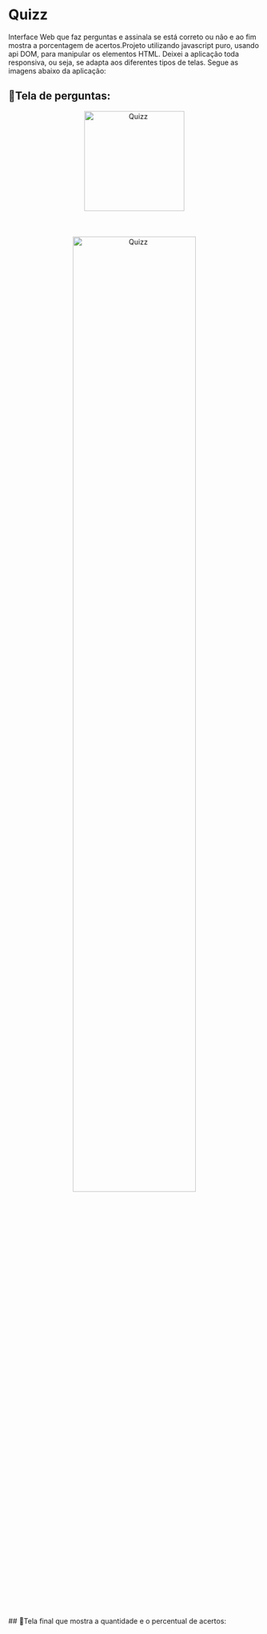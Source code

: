 # Quizz
Interface Web que faz perguntas e assinala se está correto ou não e ao fim mostra a porcentagem de acertos.Projeto utilizando javascript puro, usando api DOM, para manipular os elementos HTML. Deixei a aplicação toda responsiva, ou seja, se adapta aos diferentes tipos de telas. Segue as imagens abaixo da aplicação:
<br>

## 🚀Tela de perguntas:

<p align="center">
  <img alt="Quizz" src="https://github.com/jonas-abr/Quizz/blob/main/img/quiz.jpeg" width="200px">
  <br><br><br><br>
  <img alt="Quizz" src="https://github.com/jonas-abr/Quizz/blob/main/img/quiz2.jpeg" width="70%">
</p>
<br>
## 🚀Tela final que mostra a quantidade e o percentual de acertos:
